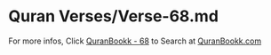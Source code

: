 # Quran Verses/Verse-68.md 

For more infos, Click [QuranBookk - 68](https://www.quranbookk.com/quran/search?q=68) to Search at [QuranBookk.com](http://quranbookk.com/)